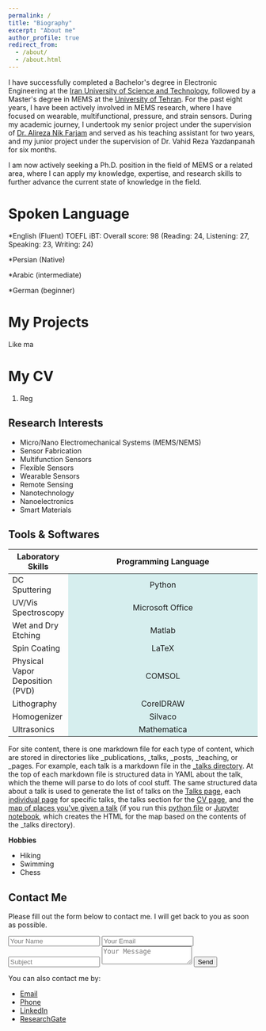 ```yaml
---
permalink: /
title: "Biography"
excerpt: "About me"
author_profile: true
redirect_from: 
  - /about/
  - /about.html
---
```



I have successfully completed a Bachelor's degree in Electronic Engineering at the <a href="https://www.iust.ac.ir/en">Iran University of Science and Technology</a>, followed by a Master's degree in MEMS at the <a href="https://ut.ac.ir/en">University of Tehran</a>. For the past eight years, I have been actively involved in MEMS research, where I have focused on wearable, multifunctional, pressure, and strain sensors. During my academic journey, I undertook my senior project under the supervision of <a href="https://scholar.google.com/citations?user=cGcTjmq0Uh4C&hl=en
">Dr. Alireza Nik Farjam</a> and served as his teaching assistant for two years, and my junior project under the supervision of Dr. Vahid Reza Yazdanpanah for six months.

I am now actively seeking a Ph.D. position in the field of MEMS or a related area, where I can apply my knowledge, expertise, and research skills to further advance the current state of knowledge in the field.



Spoken Language
======

*English (Fluent)
TOEFL iBT: Overall score: 98 (Reading: 24, Listening: 27, Speaking: 23, Writing: 24)

*Persian (Native)

*Arabic (intermediate)

*German (beginner)



My Projects
======
Like ma

My CV
======
1. Reg



Research Interests
------
* Micro/Nano Electromechanical Systems (MEMS/NEMS)
* Sensor Fabrication
* Multifunction Sensors
* Flexible Sensors
* Wearable Sensors
* Remote Sensing 
* Nanotechnology
* Nanoelectronics
* Smart Materials



Tools & Softwares
------
<table class="table table-bordered table-striped">
  <thead>
    <tr>
      <th style="text-align: center;">Laboratory Skills</th>
      <th style="text-align: center;">Programming Language</th>
    </tr>
  </thead>
  <tbody>
    <tr>
      <td>DC Sputtering</td>
      <td style="width: Python;text-align: center; background-color: #D6EEEE">Python</td>
    </tr>
    <tr>
      <td>UV/Vis Spectroscopy</td>
      <td style="width: 90%;text-align: center; background-color: #D6EEEE">Microsoft Office</td>
    </tr>
    <tr>
      <td>Wet and Dry Etching</td>
      <td style="width: 40%;text-align: center; background-color: #D6EEEE">Matlab</td>
    </tr>
    <tr>
      <td>Spin Coating</td>
      <td style="width: 60%;text-align: center; background-color: #D6EEEE">LaTeX</td>
    </tr>
    <tr>
      <td>Physical Vapor Deposition (PVD)</td>
      <td style="width: 60%;text-align: center; background-color: #D6EEEE">COMSOL</td>
    </tr>
    <tr>
      <td>Lithography</td>
      <td style="width: 60%;text-align: center; background-color: #D6EEEE">CorelDRAW</td>
    </tr>
    <tr>
      <td>Homogenizer</td>
      <td style="width: 40%;text-align: center; background-color: #D6EEEE">Silvaco</td>
    </tr>
    <tr>
      <td>Ultrasonics</td>
      <td style="width: 60%;text-align: center; background-color: #D6EEEE">Mathematica</td>
    </tr>
  </tbody>
</table>








For site content, there is one markdown file for each type of content, which are stored in directories like _publications, _talks, _posts, _teaching, or _pages. For example, each talk is a markdown file in the [_talks directory](https://github.com/academicpages/academicpages.github.io/tree/master/_talks). At the top of each markdown file is structured data in YAML about the talk, which the theme will parse to do lots of cool stuff. The same structured data about a talk is used to generate the list of talks on the [Talks page](https://academicpages.github.io/talks), each [individual page](https://academicpages.github.io/talks/2012-03-01-talk-1) for specific talks, the talks section for the [CV page](https://academicpages.github.io/cv), and the [map of places you've given a talk](https://academicpages.github.io/talkmap.html) (if you run this [python file](https://github.com/academicpages/academicpages.github.io/blob/master/talkmap.py) or [Jupyter notebook](https://github.com/academicpages/academicpages.github.io/blob/master/talkmap.ipynb), which creates the HTML for the map based on the contents of the _talks directory).

**Hobbies**


* Hiking
* Swimming
* Chess

  

Contact Me
------

<section class="contact-me">
  <div class="row">
    <div class="col-md-6">
      <p>
        Please fill out the form below to contact me. I will get back to you as soon as possible.
      </p>
      <form action="mailto:hediehsavari@gmail.com" method="post">
        <input type="hidden" name="from" value="your@email.address">
        <input type="text" name="name" placeholder="Your Name">
        <input type="email" name="email" placeholder="Your Email">
        <input type="text" name="subject" placeholder="Subject">
        <textarea name="message" placeholder="Your Message"></textarea>
        <button type="submit">Send</button>
      </form>
    </div>
    <div class="col-md-6">
      <p>
        You can also contact me by:
      </p>
      <ul>
        <li><a href="mailto:hediehsavari@gmail.com">Email</a></li>
        <li><a href="tel:+989370763755">Phone</a></li>
        <li><a href="https://www.linkedin.com/in/hediyeh-savari-6b065b106/">LinkedIn</a></li>
        <li><a href="https://www.researchgate.net/profile/Hediyeh-Savari">ResearchGate</a></li>
      </ul>
    </div>
  </div>
</section>




